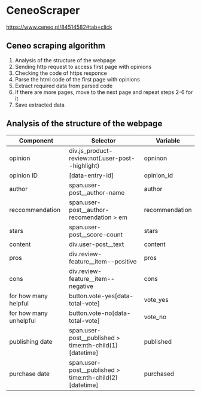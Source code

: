 # CeneoScraper
https://www.ceneo.pl/84514582#tab=click
## Ceneo scraping algorithm 
1. Analysis of the structure of the webpage
2. Sending http request to access first page with opinions 
3. Checking  the code of https responce
4. Parse the html code of the first page with opinions 
5. Extract required data from parsed code
6. If there are more pages, move to the next page and repeat steps 2-6 for it
7. Save extracted data

## Analysis of the structure of the webpage
|Component|Selector|Variable|
|---------|--------|--------|
|opinion |div.js_product-review:not(.user-post--highlight) |opninon |
|opinion ID |[data-entry-id] |opinion_id |
|author |span.user-post__author-name |author |
|reccommendation |span.user-post__author-recomendation > em |recommendation |
|stars |span.user-post__score-count |stars |
|content  |div.user-post__text |content |
|pros |div.review-feature__item--positive|pros |
|cons |div.review-feature__item--negative |cons |
|for how many helpful |button.vote-yes[data-total-vote] |vote_yes |
|for how many unhelpful |button.vote-no[data-total-vote] |vote_no |
|publishing date |span.user-post__published > time:nth-child(1)[datetime] |published |
|purchase date |span.user-post__published > time:nth-child(2)[datetime] |purchased |
